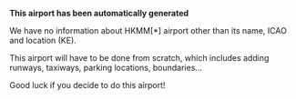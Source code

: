 **This airport has been automatically generated**

We have no information about HKMM[*] airport other than its name, ICAO and location (KE).

This airport will have to be done from scratch, which includes adding runways, taxiways, parking locations, boundaries...

Good luck if you decide to do this airport!